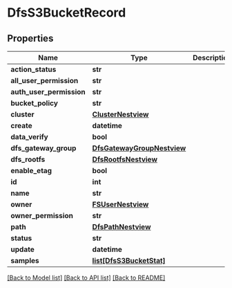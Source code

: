 # DfsS3BucketRecord

## Properties
Name | Type | Description | Notes
------------ | ------------- | ------------- | -------------
**action_status** | **str** |  | [optional] 
**all_user_permission** | **str** |  | [optional] 
**auth_user_permission** | **str** |  | [optional] 
**bucket_policy** | **str** |  | [optional] 
**cluster** | [**ClusterNestview**](ClusterNestview.md) |  | [optional] 
**create** | **datetime** |  | [optional] 
**data_verify** | **bool** |  | [optional] 
**dfs_gateway_group** | [**DfsGatewayGroupNestview**](DfsGatewayGroupNestview.md) |  | [optional] 
**dfs_rootfs** | [**DfsRootfsNestview**](DfsRootfsNestview.md) |  | [optional] 
**enable_etag** | **bool** |  | [optional] 
**id** | **int** |  | [optional] 
**name** | **str** |  | [optional] 
**owner** | [**FSUserNestview**](FSUserNestview.md) |  | [optional] 
**owner_permission** | **str** |  | [optional] 
**path** | [**DfsPathNestview**](DfsPathNestview.md) |  | [optional] 
**status** | **str** |  | [optional] 
**update** | **datetime** |  | [optional] 
**samples** | [**list[DfsS3BucketStat]**](DfsS3BucketStat.md) |  | [optional] 

[[Back to Model list]](../README.md#documentation-for-models) [[Back to API list]](../README.md#documentation-for-api-endpoints) [[Back to README]](../README.md)


